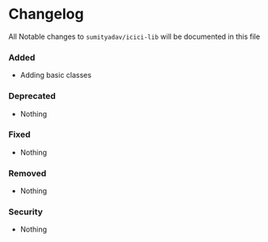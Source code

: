 # Changelog

All Notable changes to `sumityadav/icici-lib` will be documented in this file

### Added
- Adding basic classes

### Deprecated
- Nothing

### Fixed
- Nothing

### Removed
- Nothing

### Security
- Nothing
